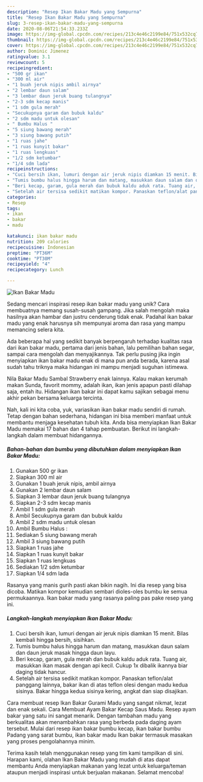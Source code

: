 ```yaml
---
description: "Resep Ikan Bakar Madu yang Sempurna"
title: "Resep Ikan Bakar Madu yang Sempurna"
slug: 3-resep-ikan-bakar-madu-yang-sempurna
date: 2020-08-06T21:54:33.233Z
image: https://img-global.cpcdn.com/recipes/213c4e46c2199e84/751x532cq70/ikan-bakar-madu-foto-resep-utama.jpg
thumbnail: https://img-global.cpcdn.com/recipes/213c4e46c2199e84/751x532cq70/ikan-bakar-madu-foto-resep-utama.jpg
cover: https://img-global.cpcdn.com/recipes/213c4e46c2199e84/751x532cq70/ikan-bakar-madu-foto-resep-utama.jpg
author: Dominic Jimenez
ratingvalue: 3.1
reviewcount: 5
recipeingredient:
- "500 gr ikan"
- "300 ml air"
- "1 buah jeruk nipis ambil airnya"
- "2 lembar daun salam"
- "3 lembar daun jeruk buang tulangnya"
- "2-3 sdm kecap manis"
- "1 sdm gula merah"
- "Secukupnya garam dan bubuk kaldu"
- "2 sdm madu untuk olesan"
- " Bumbu Halus "
- "5 siung bawang merah"
- "3 siung bawang putih"
- "1 ruas jahe"
- "1 ruas kunyit bakar"
- "1 ruas lengkuas"
- "1/2 sdm ketumbar"
- "1/4 sdm lada"
recipeinstructions:
- "Cuci bersih ikan, lumuri dengan air jeruk nipis diamkan 15 menit. Bilas kembali hingga bersih, sisihkan."
- "Tumis bumbu halus hingga harum dan matang, masukkan daun salam dan daun jeruk masak hingga daun layu."
- "Beri kecap, garam, gula merah dan bubuk kaldu aduk rata. Tuang air, masukkan ikan masak dengan api kecil. Cukup 1x dibalik ikannya biar daging tidak hancur."
- "Setelah air tersisa sedikit matikan kompor. Panaskan teflon/alat panggang lainnya, bakar ikan di atas teflon olesi dengan madu kedua sisinya. Bakar hingga kedua sisinya kering, angkat dan siap disajikan."
categories:
- Resep
tags:
- ikan
- bakar
- madu

katakunci: ikan bakar madu 
nutrition: 209 calories
recipecuisine: Indonesian
preptime: "PT36M"
cooktime: "PT30M"
recipeyield: "4"
recipecategory: Lunch

---
```



![Ikan Bakar Madu](https://img-global.cpcdn.com/recipes/213c4e46c2199e84/751x532cq70/ikan-bakar-madu-foto-resep-utama.jpg)

Sedang mencari inspirasi resep ikan bakar madu yang unik? Cara membuatnya memang susah-susah gampang. Jika salah mengolah maka hasilnya akan hambar dan justru cenderung tidak enak. Padahal ikan bakar madu yang enak harusnya sih mempunyai aroma dan rasa yang mampu memancing selera kita.

Ada beberapa hal yang sedikit banyak berpengaruh terhadap kualitas rasa dari ikan bakar madu, pertama dari jenis bahan, lalu pemilihan bahan segar, sampai cara mengolah dan menyajikannya. Tak perlu pusing jika ingin menyiapkan ikan bakar madu enak di mana pun anda berada, karena asal sudah tahu triknya maka hidangan ini mampu menjadi suguhan istimewa.

Nila Bakar Madu Sambal Strawberry enak lainnya. Kalau makan kerumah makan Sunda, favorit mommy, adalah ikan, ikan jenis apapun pasti dilahap saja, entah itu. Hidangan ikan bakar ini dapat kamu sajikan sebagai menu akhir pekan bersama keluarga tercinta.


Nah, kali ini kita coba, yuk, variasikan ikan bakar madu sendiri di rumah. Tetap dengan bahan sederhana, hidangan ini bisa memberi manfaat untuk membantu menjaga kesehatan tubuh kita. Anda bisa menyiapkan Ikan Bakar Madu memakai 17 bahan dan 4 tahap pembuatan. Berikut ini langkah-langkah dalam membuat hidangannya.

<!--inarticleads1-->

##### Bahan-bahan dan bumbu yang dibutuhkan dalam menyiapkan Ikan Bakar Madu:

1. Gunakan 500 gr ikan
1. Siapkan 300 ml air
1. Gunakan 1 buah jeruk nipis, ambil airnya
1. Gunakan 2 lembar daun salam
1. Siapkan 3 lembar daun jeruk buang tulangnya
1. Siapkan 2-3 sdm kecap manis
1. Ambil 1 sdm gula merah
1. Ambil Secukupnya garam dan bubuk kaldu
1. Ambil 2 sdm madu untuk olesan
1. Ambil  Bumbu Halus :
1. Sediakan 5 siung bawang merah
1. Ambil 3 siung bawang putih
1. Siapkan 1 ruas jahe
1. Siapkan 1 ruas kunyit bakar
1. Siapkan 1 ruas lengkuas
1. Sediakan 1/2 sdm ketumbar
1. Siapkan 1/4 sdm lada


Rasanya yang manis gurih pasti akan bikin nagih. Ini dia resep yang bisa dicoba. Matikan kompor kemudian sembari dioles-oles bumbu ke semua permukaannya. Ikan bakar madu yang rasanya paling pas pake resep yang ini. 

<!--inarticleads2-->

##### Langkah-langkah menyiapkan Ikan Bakar Madu:

1. Cuci bersih ikan, lumuri dengan air jeruk nipis diamkan 15 menit. Bilas kembali hingga bersih, sisihkan.
1. Tumis bumbu halus hingga harum dan matang, masukkan daun salam dan daun jeruk masak hingga daun layu.
1. Beri kecap, garam, gula merah dan bubuk kaldu aduk rata. Tuang air, masukkan ikan masak dengan api kecil. Cukup 1x dibalik ikannya biar daging tidak hancur.
1. Setelah air tersisa sedikit matikan kompor. Panaskan teflon/alat panggang lainnya, bakar ikan di atas teflon olesi dengan madu kedua sisinya. Bakar hingga kedua sisinya kering, angkat dan siap disajikan.


Cara membuat resep Ikan Bakar Gurami Madu yang sangat nikmat, lezat dan enak sekali. Cara Membuat Ayam Bakar Kecap Saus Madu. Resep ayam bakar yang satu ini sangat menarik. Dengan tambahan madu yang berkualitas akan menambahkan rasa yang berbeda pada daging ayam tersebut. Mulai dari resep ikan bakar bumbu kecap, ikan bakar bumbu Padang yang sarat bumbu, ikan bakar madu Ikan bakar termasuk masakan yang proses pengolahannya minim. 

Terima kasih telah menggunakan resep yang tim kami tampilkan di sini. Harapan kami, olahan Ikan Bakar Madu yang mudah di atas dapat membantu Anda menyiapkan makanan yang lezat untuk keluarga/teman ataupun menjadi inspirasi untuk berjualan makanan. Selamat mencoba!
